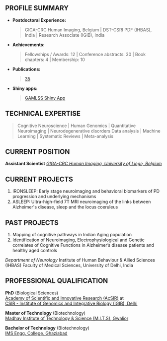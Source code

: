 
## PROFILE SUMMARY

* **Postdoctoral Experience:**
  > GIGA-CRC Human Imaging, Belgium | DST-CSRI PDF (IHBAS), India | Research Associate (IGIB), India
* **Achievements:**
  > Fellowships / Awards: 12 | Conference abstracts: 30 | Book chapters: 4 | Membership: 10
* **Publications:**
  > [35](https://scholar.google.com/citations?user=DdvvgpQAAAAJ&hl=en/) 
* **Shiny apps:**
  > [GAMLSS Shiny App](https://puneet-talwar.shinyapps.io/GAMLSSToolbox/)


## TECHNICAL EXPERTISE

>  Cognitive Neuroscience | Human Genomics | Quantitative Neuroimaging | Neurodegenerative disorders
>  Data analysis | Machine Learning | Systematic Reviews | Meta-analysis


## CURRENT POSITION

**Assistant Scientist** 
_[GIGA-CRC Human Imaging, University of Liege, Belgium](https://www.gigacrc.uliege.be/cms/c_4212477/fr/gigacrc)_


## CURRENT PROJECTS

 1.  IRONSLEEP: Early stage neuroimaging and behavioral biomarkers of PD progression and underlying mechanisms
 2.  ASLEEP: Ultra-high-field 7T MRI neuroimaging of the links between Alzheimer's disease, sleep and the locus coeruleus


## PAST PROJECTS 

1. Mapping of cognitive pathways in Indian Aging population
2. Identification of Neuroimaging, Electrophysiological and Genetic correlates of Cognitive Functions in Alzheimer’s disease patients and healthy aged controls 

_Department of Neurology_
Institute of Human Behaviour & Allied Sciences (IHBAS)
Faculty of Medical Sciences, University of Delhi, India


## PROFESSIONAL QUALIFICATION

**PhD** (Biological Sciences) 									   
[Academy of Scientific and Innovative Research (AcSIR)](http://acsir.res.in/) at					
[CSIR - Institute of Genomics and Integrative Biology (IGIB), Delhi](https://www.igib.res.in/)

**Master of Technology** (Biotechnology) 		   	  
[Madhav Institute of Technology & Science (M.I.T.S), Gwalior](http://mitsgwalior.in/)

**Bachelor of Technology** (Biotechnology) 		    	             
[IMS Engg. College, Ghaziabad](http://www.imsec.ac.in/)

